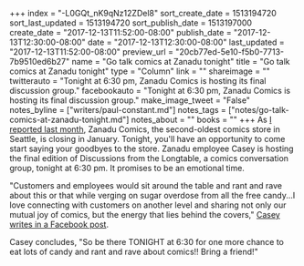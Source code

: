 +++
index = "-L0GQt_nK9qNz12ZDel8"
sort_create_date = 1513194720
sort_last_updated = 1513194720
sort_publish_date = 1513197000
create_date = "2017-12-13T11:52:00-08:00"
publish_date = "2017-12-13T12:30:00-08:00"
date = "2017-12-13T12:30:00-08:00"
last_updated = "2017-12-13T11:52:00-08:00"
preview_url = "20cb77ed-5e10-f5b0-7713-7b9510ed6b27"
name = "Go talk comics at Zanadu tonight"
title = "Go talk comics at Zanadu tonight"
type = "Column"
link = ""
shareimage = ""
twitterauto = "Tonight at 6:30 pm, Zanadu Comics is hosting its final discussion group."
facebookauto = "Tonight at 6:30 pm, Zanadu Comics is hosting its final discussion group."
make_image_tweet = "False"
notes_byline = ["writers/paul-constant.md"]
notes_tags = ["notes/go-talk-comics-at-zanadu-tonight.md"]
notes_about = ""
books = ""
+++
As [I reported last month](http://www.seattlereviewofbooks.com/notes/2017/11/15/zanadu-comics-to-close-in-january-2018/), Zanadu Comics, the second-oldest comics store in Seattle, is closing in January. Tonight, you'll have an opportunity to come start saying your goodbyes to the store. Zanadu employee Casey is hosting the final edition of Discussions from the Longtable, a comics conversation group, tonight at 6:30 pm. It promises to be an emotional time.

"Customers and employees would sit around the table and rant and rave about this or that while verging on sugar overdose from all the free candy...I love connecting with customers on another level and sharing not only our mutual joy of comics, but the energy that lies behind the covers," [Casey writes in a Facebook post](https://www.facebook.com/zanaducomics/posts/1464961986934509).

Casey concludes, "So be there TONIGHT at 6:30 for one more chance to eat lots of candy and rant and rave about comics!! Bring a friend!"